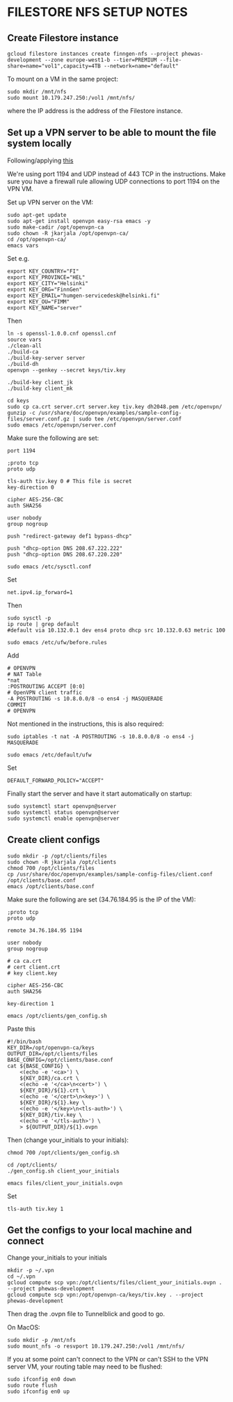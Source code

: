 # FILESTORE NFS SETUP NOTES

## Create Filestore instance

`gcloud filestore instances create finngen-nfs --project phewas-development --zone europe-west1-b --tier=PREMIUM --file-share=name="vol1",capacity=4TB --network=name="default"`

To mount on a VM in the same project:

```
sudo mkdir /mnt/nfs
sudo mount 10.179.247.250:/vol1 /mnt/nfs/
```

where the IP address is the address of the Filestore instance.

## Set up a VPN server to be able to mount the file system locally

Following/applying [this](https://medium.com/teendevs/setting-up-an-openvpn-server-on-google-compute-engine-9ff760d775d9)

We're using port 1194 and UDP instead of 443 TCP in the instructions. Make sure you have a firewall rule allowing UDP connections to port 1194 on the VPN VM.

Set up VPN server on the VM:

```
sudo apt-get update
sudo apt-get install openvpn easy-rsa emacs -y
sudo make-cadir /opt/openvpn-ca
sudo chown -R jkarjala /opt/openvpn-ca/
cd /opt/openvpn-ca/
emacs vars
```

Set e.g.

```
export KEY_COUNTRY="FI"
export KEY_PROVINCE="HEL"
export KEY_CITY="Helsinki"
export KEY_ORG="FinnGen"
export KEY_EMAIL="humgen-servicedesk@helsinki.fi"
export KEY_OU="FIMM"
export KEY_NAME="server"
```

Then

```
ln -s openssl-1.0.0.cnf openssl.cnf
source vars
./clean-all
./build-ca
./build-key-server server
./build-dh
openvpn --genkey --secret keys/tiv.key

./build-key client_jk
./build-key client_mk

cd keys
sudo cp ca.crt server.crt server.key tiv.key dh2048.pem /etc/openvpn/
gunzip -c /usr/share/doc/openvpn/examples/sample-config-files/server.conf.gz | sudo tee /etc/openvpn/server.conf
sudo emacs /etc/openvpn/server.conf
```

Make sure the following are set:

```
port 1194

;proto tcp
proto udp

tls-auth tiv.key 0 # This file is secret                                                                                                                                                                                                      
key-direction 0

cipher AES-256-CBC
auth SHA256

user nobody
group nogroup

push "redirect-gateway def1 bypass-dhcp"

push "dhcp-option DNS 208.67.222.222"
push "dhcp-option DNS 208.67.220.220"
```

```
sudo emacs /etc/sysctl.conf
```

Set

```
net.ipv4.ip_forward=1
```

Then

```
sudo sysctl -p
ip route | grep default
#default via 10.132.0.1 dev ens4 proto dhcp src 10.132.0.63 metric 100

sudo emacs /etc/ufw/before.rules
```

Add

```
# OPENVPN
# NAT Table
*nat
:POSTROUTING ACCEPT [0:0] 
# OpenVPN client traffic
-A POSTROUTING -s 10.8.0.0/8 -o ens4 -j MASQUERADE
COMMIT
# OPENVPN
```

Not mentioned in the instructions, this is also required:

```
sudo iptables -t nat -A POSTROUTING -s 10.8.0.0/8 -o ens4 -j MASQUERADE
```

```
sudo emacs /etc/default/ufw
```

Set

```
DEFAULT_FORWARD_POLICY="ACCEPT"
```

Finally start the server and have it start automatically on startup:

```
sudo systemctl start openvpn@server
sudo systemctl status openvpn@server
sudo systemctl enable openvpn@server
```

## Create client configs

```
sudo mkdir -p /opt/clients/files
sudo chown -R jkarjala /opt/clients
chmod 700 /opt/clients/files
cp /usr/share/doc/openvpn/examples/sample-config-files/client.conf /opt/clients/base.conf
emacs /opt/clients/base.conf
```

Make sure the following are set (34.76.184.95 is the IP of the VM):

```
;proto tcp
proto udp

remote 34.76.184.95 1194

user nobody
group nogroup

# ca ca.crt                                                                                                                                                                                                                                   
# cert client.crt                                                                                                                                                                                                                             
# key client.key                                                                                                                                                                                                                              

cipher AES-256-CBC
auth SHA256

key-direction 1
```

```
emacs /opt/clients/gen_config.sh
```

Paste this

```
#!/bin/bash                                                                                                                                                                                                                                   
KEY_DIR=/opt/openvpn-ca/keys
OUTPUT_DIR=/opt/clients/files
BASE_CONFIG=/opt/clients/base.conf
cat ${BASE_CONFIG} \
    <(echo -e '<ca>') \
    ${KEY_DIR}/ca.crt \
    <(echo -e '</ca>\n<cert>') \
    ${KEY_DIR}/${1}.crt \
    <(echo -e '</cert>\n<key>') \
    ${KEY_DIR}/${1}.key \
    <(echo -e '</key>\n<tls-auth>') \
    ${KEY_DIR}/tiv.key \
    <(echo -e '</tls-auth>') \
    > ${OUTPUT_DIR}/${1}.ovpn
```

Then (change your_initials to your initials):

```
chmod 700 /opt/clients/gen_config.sh

cd /opt/clients/
./gen_config.sh client_your_initials

emacs files/client_your_initials.ovpn
```

Set

```
tls-auth tiv.key 1
```

## Get the configs to your local machine and connect

Change your_initials to your initials

```
mkdir -p ~/.vpn
cd ~/.vpn
gcloud compute scp vpn:/opt/clients/files/client_your_initials.ovpn . --project phewas-development
gcloud compute scp vpn:/opt/openvpn-ca/keys/tiv.key . --project phewas-development
```

Then drag the .ovpn file to Tunnelblick and good to go.

On MacOS:

```
sudo mkdir -p /mnt/nfs
sudo mount_nfs -o resvport 10.179.247.250:/vol1 /mnt/nfs/
```

If you at some point can't connect to the VPN or can't SSH to the VPN server VM, your routing table may need to be flushed:

```
sudo ifconfig en0 down
sudo route flush
sudo ifconfig en0 up
```
